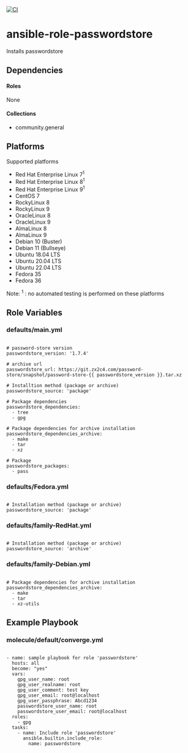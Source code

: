 [![CI](https://github.com/de-it-krachten/ansible-role-passwordstore/workflows/CI/badge.svg?event=push)](https://github.com/de-it-krachten/ansible-role-passwordstore/actions?query=workflow%3ACI)


# ansible-role-passwordstore

Installs passwordstore 



## Dependencies

#### Roles
None

#### Collections
- community.general

## Platforms

Supported platforms

- Red Hat Enterprise Linux 7<sup>1</sup>
- Red Hat Enterprise Linux 8<sup>1</sup>
- Red Hat Enterprise Linux 9<sup>1</sup>
- CentOS 7
- RockyLinux 8
- RockyLinux 9
- OracleLinux 8
- OracleLinux 9
- AlmaLinux 8
- AlmaLinux 9
- Debian 10 (Buster)
- Debian 11 (Bullseye)
- Ubuntu 18.04 LTS
- Ubuntu 20.04 LTS
- Ubuntu 22.04 LTS
- Fedora 35
- Fedora 36

Note:
<sup>1</sup> : no automated testing is performed on these platforms

## Role Variables
### defaults/main.yml
<pre><code>
# password-store version
passwordstore_version: '1.7.4'

# archive url
passwordstore_url: https://git.zx2c4.com/password-store/snapshot/password-store-{{ passwordstore_version }}.tar.xz

# Installtion method (package or archive)
passwordstore_source: 'package'

# Package dependencies
passwordstore_dependencies:
  - tree
  - gpg

# Package dependencies for archive installation
passwordstore_dependencies_archive:
  - make
  - tar
  - xz

# Package
passwordstore_packages:
  - pass
</pre></code>

### defaults/Fedora.yml
<pre><code>
# Installation method (package or archive)
passwordstore_source: 'package'
</pre></code>

### defaults/family-RedHat.yml
<pre><code>
# Installation method (package or archive)
passwordstore_source: 'archive'
</pre></code>

### defaults/family-Debian.yml
<pre><code>
# Package dependencies for archive installation
passwordstore_dependencies_archive:
  - make
  - tar
  - xz-utils
</pre></code>




## Example Playbook
### molecule/default/converge.yml
<pre><code>
- name: sample playbook for role 'passwordstore'
  hosts: all
  become: "yes"
  vars:
    gpg_user_name: root
    gpg_user_realname: root
    gpg_user_comment: test key
    gpg_user_email: root@localhost
    gpg_user_passphrase: Abcd1234
    passwordstore_user_name: root
    passwordstore_user_email: root@localhost
  roles:
    - gpg
  tasks:
    - name: Include role 'passwordstore'
      ansible.builtin.include_role:
        name: passwordstore
</pre></code>
